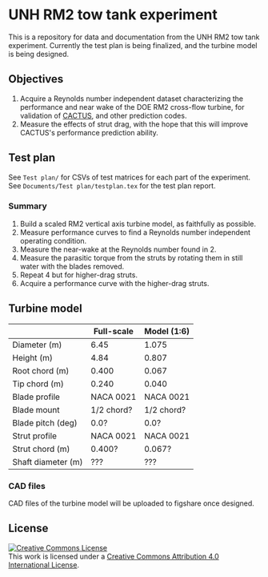 UNH RM2 tow tank experiment
===========================

This is a repository for data and documentation from the UNH RM2 tow tank 
experiment. Currently the test plan is being finalized, and the turbine
model is being designed. 

## Objectives
  1. Acquire a Reynolds number independent dataset characterizing the 
  performance and near wake of the DOE RM2 cross-flow turbine, for validation of
  [CACTUS](http://energy.sandia.gov/?page_id=16734), and other prediction codes. 
  2. Measure the effects of strut drag, with the hope that this will improve
  CACTUS's performance prediction ability. 
  
## Test plan
See `Test plan/` for CSVs of test matrices for each part of the experiment. See
`Documents/Test plan/testplan.tex` for the test plan report. 

### Summary

  1. Build a scaled RM2 vertical axis turbine model, as faithfully as possible.
  2. Measure performance curves to find a Reynolds number independent operating
  condition. 
  3. Measure the near-wake at the Reynolds number found in 2. 
  4. Measure the parasitic torque from the struts by rotating them in still water
  with the blades removed.
  5. Repeat 4 but for higher-drag struts.
  5. Acquire a performance curve with the higher-drag struts.
  
## Turbine model

|              | Full-scale | Model (1:6) |
| -----------  | ---------- | ----------- |
| Diameter (m) | 6.45       |     1.075   |
| Height (m)   | 4.84       |     0.807   |
| Root chord (m) |  0.400   |     0.067   |
| Tip chord (m) |   0.240   |     0.040   |
| Blade profile | NACA 0021 |   NACA 0021 |
| Blade mount  | 1/2 chord? |  1/2 chord? |
| Blade pitch (deg) | 0.0?  |     0.0?    |
| Strut profile | NACA 0021 |   NACA 0021 |
| Strut chord (m) |  0.400? |    0.067?   |
| Shaft diameter (m) |  ??? |   ???       |

### CAD files
CAD files of the turbine model will be uploaded to figshare once designed.

## License
<a rel="license" href="http://creativecommons.org/licenses/by/4.0/">
<img alt="Creative Commons License" style="border-width:0" src="http://i.creativecommons.org/l/by/4.0/88x31.png" />
</a><br />This work is licensed under a <a rel="license" href="http://creativecommons.org/licenses/by/4.0/">
Creative Commons Attribution 4.0 International License</a>.
